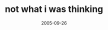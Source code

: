 ---
layout: base.njk
title : 'not what i was thinking' 
view_title : 'not what i was thinking' 
year : '2005' 
date : '2005-09-26' 
img_file : '/drawing/notwhatiwasthinking.png' 
html_file : 'notwhatiwasthinking' 
next_html : 'igottodoitmyownway.html' 
year_order : '124' 
permalink : "title/{{html_file}}.html"
---